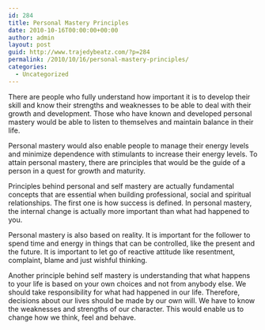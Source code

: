 ```yaml
---
id: 284
title: Personal Mastery Principles
date: 2010-10-16T00:00:00+00:00
author: admin
layout: post
guid: http://www.trajedybeatz.com/?p=284
permalink: /2010/10/16/personal-mastery-principles/
categories:
  - Uncategorized
---
```

There are people who fully understand how important it is to develop their skill and know their strengths and weaknesses to be able to deal with their growth and development. Those who have known and developed personal mastery would be able to listen to themselves and maintain balance in their life. 

Personal mastery would also enable people to manage their energy levels and minimize dependence with stimulants to increase their energy levels. To attain personal mastery, there are principles that would be the guide of a person in a quest for growth and maturity. 

Principles behind personal and self mastery are actually fundamental concepts that are essential when building professional, social and spiritual relationships. The first one is how success is defined. In personal mastery, the internal change is actually more important than what had happened to you. 

Personal mastery is also based on reality. It is important for the follower to spend time and energy in things that can be controlled, like the present and the future. It is important to let go of reactive attitude like resentment, complaint, blame and just wishful thinking. 

Another principle behind self mastery is understanding that what happens to your life is based on your own choices and not from anybody else. We should take responsibility for what had happened in our life. Therefore, decisions about our lives should be made by our own will. We have to know the weaknesses and strengths of our character. This would enable us to change how we think, feel and behave.